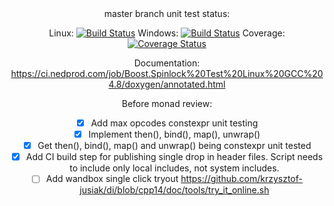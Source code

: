 <center>
master branch unit test status:

Linux: [![Build Status](https://ci.nedprod.com/job/Boost.Spinlock%20Test%20Linux%20GCC%204.8/badge/icon)](https://ci.nedprod.com/job/Boost.Spinlock%20Test%20Linux%20GCC%204.8/) Windows: [![Build Status](https://ci.nedprod.com/job/Boost.Spinlock%20Test%20Win8%20VS2014/badge/icon)](https://ci.nedprod.com/job/Boost.Spinlock%20Test%20Win8%20VS2014/) Coverage: [![Coverage Status](https://coveralls.io/repos/ned14/boost.spinlock/badge.svg?branch=master)](https://coveralls.io/r/ned14/boost.spinlock?branch=master)

Documentation: https://ci.nedprod.com/job/Boost.Spinlock%20Test%20Linux%20GCC%204.8/doxygen/annotated.html

Before monad<T> review:
 - [x] Add max opcodes constexpr unit testing
 - [x] Implement then(), bind(), map(), unwrap()
 - [x] Get then(), bind(), map() and unwrap() being constexpr unit tested
 - [x] Add CI build step for publishing single drop in header files. Script needs to include only local includes, not system includes.
 - [ ] Add wandbox single click tryout https://github.com/krzysztof-jusiak/di/blob/cpp14/doc/tools/try_it_online.sh
 
</center>
